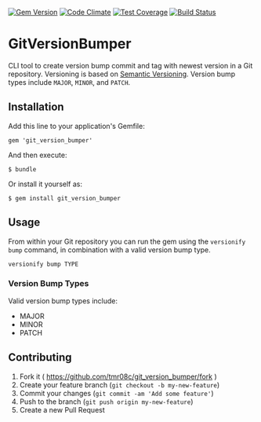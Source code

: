 [![Gem Version](https://badge.fury.io/rb/git_version_bumper.svg)](https://badge.fury.io/rb/git_version_bumper)
[![Code Climate](https://codeclimate.com/github/tmr08c/git_version_bumper/badges/gpa.svg)](https://codeclimate.com/github/tmr08c/git_version_bumper)
[![Test Coverage](https://codeclimate.com/github/tmr08c/git_version_bumper/badges/coverage.svg)](https://codeclimate.com/github/tmr08c/git_version_bumper/coverage)
[![Build Status](https://travis-ci.org/tmr08c/git_version_bumper.svg?branch=master)](https://travis-ci.org/tmr08c/git_version_bumper)


# GitVersionBumper

CLI tool to create version bump commit and tag with newest version in a Git repository. Versioning is based on [Semantic Versioning](http://semver.org/).  Version bump types include `MAJOR`, `MINOR`, and `PATCH`.

## Installation

Add this line to your application's Gemfile:

    gem 'git_version_bumper'

And then execute:

    $ bundle

Or install it yourself as:

    $ gem install git_version_bumper

## Usage

From within your Git repository you can run the gem using the `versionify bump` command, in combination with a valid version bump type.

```
versionify bump TYPE
```

### Version Bump Types

Valid version bump types include:

* MAJOR
* MINOR
* PATCH

## Contributing

1. Fork it ( https://github.com/tmr08c/git_version_bumper/fork )
2. Create your feature branch (`git checkout -b my-new-feature`)
3. Commit your changes (`git commit -am 'Add some feature'`)
4. Push to the branch (`git push origin my-new-feature`)
5. Create a new Pull Request
